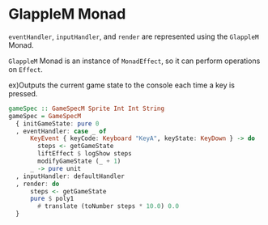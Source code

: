 # GlappleM Monad

`eventHandler`, `inputHandler`, and `render` are represented using the `GlappleM` Monad.

`GlappleM` Monad is an instance of `MonadEffect`, so it can perform operations on `Effect`.

ex)Outputs the current game state to the console each time a key is pressed.

```purescript
gameSpec :: GameSpecM Sprite Int Int String
gameSpec = GameSpecM
  { initGameState: pure 0
  , eventHandler: case _ of
      KeyEvent { keyCode: Keyboard "KeyA", keyState: KeyDown } -> do
        steps <- getGameState
        liftEffect $ logShow steps
        modifyGameState (_ + 1)
      _ -> pure unit
  , inputHandler: defaultHandler
  , render: do
      steps <- getGameState
      pure $ poly1
        # translate (toNumber steps * 10.0) 0.0
  }
```
